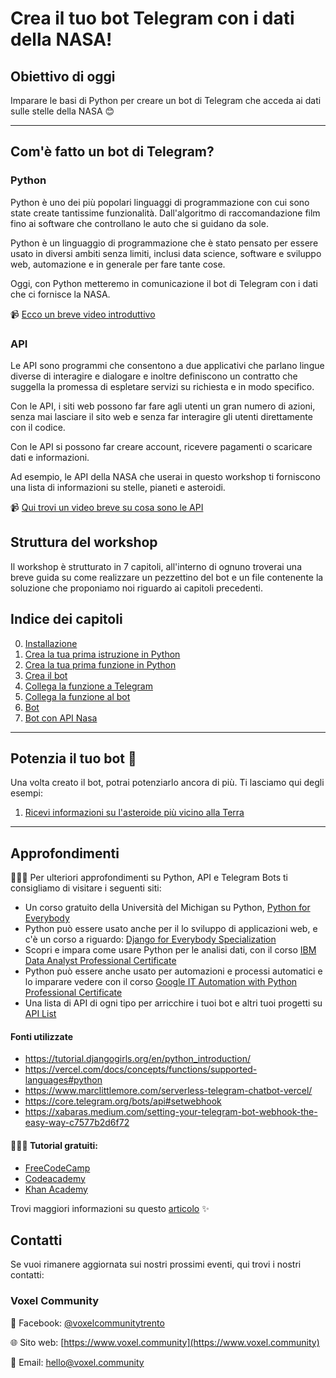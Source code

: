 # Crea il tuo bot Telegram con i dati della NASA!

## Obiettivo di oggi

Imparare le basi di Python per creare un bot di Telegram che acceda ai dati sulle stelle della NASA 😊

---

## Com'è fatto un bot di Telegram?

### Python

Python è uno dei più popolari linguaggi di programmazione con cui sono state create tantissime funzionalità. Dall'algoritmo di raccomandazione film fino ai software che controllano le auto che si guidano da sole.

Python è un linguaggio di programmazione che è stato pensato per essere usato in diversi ambiti senza limiti, inclusi data science, software e sviluppo web, automazione e in generale per fare tante cose.

Oggi, con Python metteremo in comunicazione il bot di Telegram con i dati che ci fornisce la NASA.

📹 [Ecco un breve video introduttivo](https://www.youtube.com/watch?v=Y8Tko2YC5hA)

### API

Le API sono programmi che consentono a due applicativi che parlano lingue diverse di interagire e dialogare e inoltre definiscono un contratto che suggella la promessa di espletare servizi su richiesta e in modo specifico.

Con le API, i siti web possono far fare agli utenti un gran numero di azioni, senza mai lasciare il sito web e senza far interagire gli utenti direttamente con il codice.

Con le API si possono far creare account, ricevere pagamenti o scaricare dati e informazioni. 

Ad esempio, le API della NASA che userai in questo workshop ti forniscono una lista di informazioni su stelle, pianeti e asteroidi.

📹 [Qui trovi un video breve su cosa sono le API](https://www.youtube.com/watch?v=OVvTv9Hy91Q)

## Struttura del workshop

Il workshop è strutturato in 7 capitoli, all'interno di ognuno troverai una breve guida su come realizzare un pezzettino del bot e un file contenente la soluzione che proponiamo noi riguardo ai capitoli precedenti. 

## Indice dei capitoli

00. [Installazione](00-installazione)
1. [Crea la tua prima istruzione in Python](01-crea-prima-istruzione-python)
1. [Crea la tua prima funzione in Python](02-crea-prima-funzione)
1. [Crea il bot](03-crea-bot)
1. [Collega la funzione a Telegram](04-colleghiamo-funzione-a-telegram)
1. [Collega la funzione al bot](05-registrazione-webhook)
1. [Bot](06-bot-asteroide)
1. [Bot con API Nasa](07-bot-nasa)

---

## Potenzia il tuo bot 🚀

Una volta creato il bot, potrai potenziarlo ancora di più. Ti lasciamo qui degli esempi:

1. [Ricevi informazioni su l'asteroide più vicino alla Terra](/potenzia-il-bot/asteroide-piu-vicino/README.md)


---

## Approfondimenti

👩🏻‍💻 Per ulteriori approfondimenti su Python, API e Telegram Bots ti consigliamo di visitare i seguenti siti:

-  Un corso gratuito della Università del Michigan su Python, [Python for Everybody](https://www.coursera.org/specializations/python)
- Python può essere usato anche per il lo sviluppo di applicazioni web, e c'è un corso a riguardo: [Django for Everybody Specialization](https://www.coursera.org/specializations/django)
- Scopri e impara come usare Python per le analisi dati, con il corso [IBM Data Analyst Professional Certificate](https://www.coursera.org/professional-certificates/ibm-data-analyst)
- Python può essere anche usato per automazioni e processi automatici e lo imparare vedere con il corso [Google IT Automation with Python Professional Certificate](https://www.coursera.org/professional-certificates/google-it-automation)
- Una lista di API di ogni tipo per arricchire i tuoi bot e altri tuoi progetti su [API List](https://apilist.fun/)

#### Fonti utilizzate
- https://tutorial.djangogirls.org/en/python_introduction/
- https://vercel.com/docs/concepts/functions/supported-languages#python
- https://www.marclittlemore.com/serverless-telegram-chatbot-vercel/
- https://core.telegram.org/bots/api#setwebhook
- https://xabaras.medium.com/setting-your-telegram-bot-webhook-the-easy-way-c7577b2d6f72

#### 👩🏻‍💻 Tutorial gratuiti:

- [FreeCodeCamp](https://www.freecodecamp.org/)
- [Codeacademy](https://www.codeacademy.com)
- [Khan Academy](https://it.khanacademy.org/computing/computer-programming/html-css)

Trovi maggiori informazioni su questo [articolo](https://www.voxel.community/it/-/blog/start-here) ✨

## Contatti

Se vuoi rimanere aggiornata sui nostri prossimi eventi, qui trovi i nostri contatti: 

### Voxel Community

🔵 Facebook: [@voxelcommunitytrento](https://www.facebook.com/voxelcommunitytrento)

🌐 Sito web: [https://www.voxel.community](https://www.voxel.community)

📧 Email: [hello@voxel.community](mailto:hello@voxel.community)

